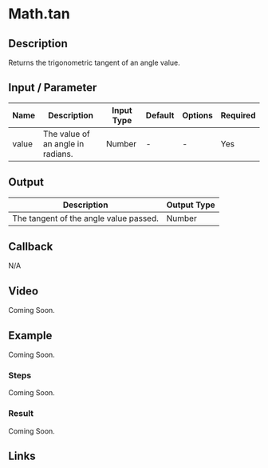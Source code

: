 # Math.tan

## Description

Returns the trigonometric tangent of an angle value.

## Input / Parameter

| Name | Description | Input Type | Default | Options | Required |
| ------ | ------ | ------ | ------ | ------ | ------ |
| value | The value of an angle in radians. | Number | - | - | Yes |

## Output

| Description | Output Type |
| ------ | ------ |
| The tangent of the angle value passed. | Number |

## Callback

N/A

## Video

Coming Soon.

<!-- Format: [![Video]({image-path}?raw=true)]({url-link}) -->

## Example

Coming Soon.

<!-- Share a scenario, like a user requirements. -->

### Steps

Coming Soon.

<!-- Show the steps and share some screenshots.

1. .....

Format: ![]({image-path}?raw=true) -->

### Result

Coming Soon.

<!-- Explain the output.

Format: ![]({image-path}?raw=true) -->

## Links